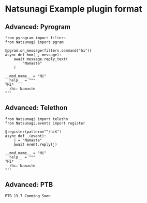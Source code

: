 # Natsunagi Example plugin format

## Advanced: Pyrogram
```python3
from pyrogram import filters
from Natsunagi import pgram

@pgram.on_message(filters.command("hi"))
async def hmm(_, message):
    await message.reply_text(
        "Namaste"
    )
    
__mod_name__ = "Hi"
__help__ = """
*Hi*
- /hi: Namaste
"""
```

## Advanced: Telethon
```python3
from Natsunagi import telethn
from Natsunagi.events import register

@register(pattern="^/hi$")
async def _(event):
    j = "Namaste"
    await event.reply(j)
    
__mod_name__ = "Hi"
__help__ = """
*Hi*
- /hi: Namaste
"""
```

## Advanced: PTB
```
PTB 13.7 Comming Soon
```
